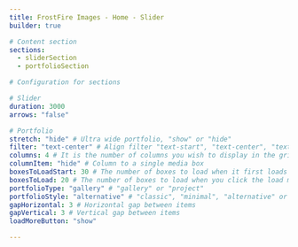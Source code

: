 ```yaml
---
title: FrostFire Images - Home - Slider
builder: true

# Content section
sections:
  - sliderSection
  - portfolioSection

# Configuration for sections

# Slider
duration: 3000
arrows: "false"

# Portfolio
stretch: "hide" # Ultra wide portfolio, "show" or "hide"
filter: "text-center" # Align filter "text-start", "text-center", "text-end" or "d-none"
columns: 4 # It is the number of columns you wish to display in the grid
columnItem: "hide" # Column to a single media box 
boxesToLoadStart: 30 # The number of boxes to load when it first loads the grid
boxesToLoad: 20 # The number of boxes to load when you click the load more button 
portfolioType: "gallery" # "gallery" or "project"
portfolioStyle: "alternative" # "classic", "minimal", "alternative" or "creative"
gapHorizontal: 3 # Horizontal gap between items
gapVertical: 3 # Vertical gap between items
loadMoreButton: "show"

---
```

